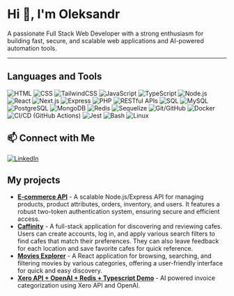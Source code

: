 # Hi 👋, I'm Oleksandr

A passionate Full Stack Web Developer with a strong enthusiasm for building fast, secure, and scalable web applications and AI-powered automation tools.

---

## Languages and Tools

![HTML](https://img.shields.io/badge/-HTML-E34F26?style=flat&logo=html5&logoColor=white)
![CSS](https://img.shields.io/badge/-CSS-1572B6?style=flat&logo=css3&logoColor=white)
![TailwindCSS](https://img.shields.io/badge/-TailwindCSS-06B6D4?style=flat&logo=tailwindcss&logoColor=white)
![JavaScript](https://img.shields.io/badge/-JavaScript-F7DF1E?style=flat&logo=javascript&logoColor=black)
![TypeScript](https://img.shields.io/badge/-TypeScript-3178C6?style=flat&logo=typescript&logoColor=white)
![Node.js](https://img.shields.io/badge/-Node.js-339933?style=flat&logo=node.js&logoColor=white)
![React](https://img.shields.io/badge/-React-61DAFB?style=flat&logo=react&logoColor=black)
![Next.js](https://img.shields.io/badge/-Next.js-000000?style=flat&logo=next.js&logoColor=white)
![Express](https://img.shields.io/badge/-Express-000000?style=flat&logo=express&logoColor=white)
![PHP](https://img.shields.io/badge/-PHP-777BB4?style=flat&logo=php&logoColor=white)
![RESTful APIs](https://img.shields.io/badge/-RESTful_APIs-4AB197?style=flat)
![SQL](https://img.shields.io/badge/-SQL-336790?style=flat)
![MySQL](https://img.shields.io/badge/-MySQL-4479A1?style=flat&logo=mysql&logoColor=white)
![PostgreSQL](https://img.shields.io/badge/-PostgreSQL-336790?style=flat&logo=postgresql&logoColor=white)
![MongoDB](https://img.shields.io/badge/-MongoDB-47A248?style=flat&logo=mongodb&logoColor=white)
![Redis](https://img.shields.io/badge/-Redis-DC382D?style=flat&logo=redis&logoColor=white)
![Sequelize](https://img.shields.io/badge/-Sequelize-52B0E7?style=flat&logo=sequelize&logoColor=white)
![Git/GitHub](https://img.shields.io/badge/-Git/GitHub-181717?style=flat&logo=github&logoColor=white)
![Docker](https://img.shields.io/badge/-Docker-2496ED?style=flat&logo=docker&logoColor=white)
![CI/CD (GitHub Actions)](<https://img.shields.io/badge/-CI/CD_(GitHub_Actions)-2088FF?style=flat&logo=githubactions&logoColor=white>)
![Jest](https://img.shields.io/badge/-Jest-C21325?style=flat&logo=jest&logoColor=white)
![Bash](https://img.shields.io/badge/-Bash-4EAA25?style=flat&logo=gnu-bash&logoColor=white)
![Linux](https://img.shields.io/badge/-Linux-FCC624?style=flat&logo=linux&logoColor=black)

## 📫 Connect with Me

[![LinkedIn](https://img.shields.io/badge/-LinkedIn-0077B5?style=flat&logo=linkedin&logoColor=white)](https://www.linkedin.com/in/oleksandr-vasyliev/)

## My projects

- [**E-commerce API**](https://github.com/aleksandrvasilyev/ecommerce-api-nodejs) - A scalable Node.js/Express API for managing products, product attributes, orders, inventory, and users. It features a robust two-token authentication system, ensuring secure and efficient access.
- [**Caffinity**](https://github.com/aleksandrvasilyev/caffinity) - A full-stack application for discovering and reviewing cafes. Users can create accounts, log in, and apply various search filters to find cafes that match their preferences. They can also leave feedback for each location and save favorite cafes for quick reference.
- [**Movies Explorer**](https://github.com/aleksandrvasilyev/react-movies) - A React application for browsing, searching, and filtering movies by various categories, offering a user-friendly interface for quick and easy discovery.
- [**Xero API + OpenAI + Redis + Typescript Demo**](https://github.com/aleksandrvasilyev/xero-open-ai-redis) - AI powered invoice categorization using Xero API and OpenAI.
